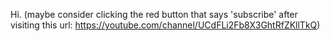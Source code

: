 Hi.
(maybe consider clicking the red button that says 'subscribe' after visiting this url: https://youtube.com/channel/UCdFLi2Fb8X3GhtRfZKllTkQ) 

